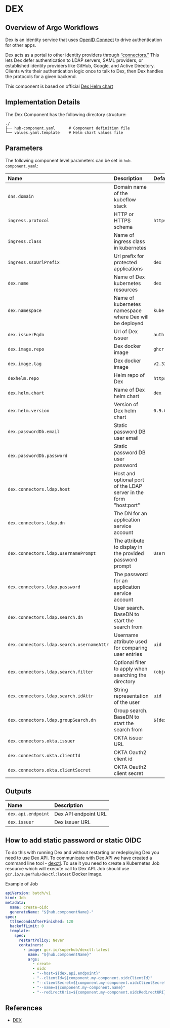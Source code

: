 # DEX

## Overview of Argo Workflows

Dex is an identity service that uses [OpenID Connect](https://openid.net/connect/) to drive authentication for other apps.

Dex acts as a portal to other identity providers through [“connectors.”](https://dexidp.io/docs/connectors/) This lets Dex defer authentication to LDAP servers, SAML providers, or established identity providers like GitHub, Google, and Active Directory. Clients write their authentication logic once to talk to Dex, then Dex handles the protocols for a given backend.

This component is based on official [Dex Helm chart](https://github.com/dexidp/helm-charts)

## Implementation Details

The Dex Component has the following directory structure:

```text
./
├── hub-component.yaml      # Component definition file
└── values.yaml.template    # Helm chart values file
```

## Parameters

The following component level parameters can be set in `hub-component.yaml`:

| Name | Description | Default Value |
| :--- | :---        | :---          |
| `dns.domain` | Domain name of the kubeflow stack | |
| `ingress.protocol` | HTTP or HTTPS schema | `https` |
| `ingress.class` | Name of ingress class in kubernetes | |
| `ingress.ssoUrlPrefix` | Url prefix for protected applications | `dex` |
| `dex.name` | Name of Dex kubernetes resources | `dex` |
| `dex.namespace` | Name of kubernetes namespace where Dex will be deployed | `kube-system` |
| `dex.issuerFqdn` | Url of Dex issuer | `auth.${dns.domain}` |
| `dex.image.repo` | Dex docker image | `ghcr.io/dexidp/dex` |
| `dex.image.tag` | Dex docker image | `v2.32.0` |
| `dexhelm.repo` | Helm repo of Dex | `https://charts.dexidp.io` |
| `dex.helm.chart` | Name of Dex helm chart | `dex` |
| `dex.helm.version` | Version of Dex helm chart | `0.9.0` |
| `dex.passwordDb.email` | Static password DB user email | |
| `dex.passwordDb.password` | Static password DB user password | |
| `dex.connectors.ldap.host` | Host and optional port of the LDAP server in the form "host:port" | |
| `dex.connectors.ldap.dn` | The DN for an application service account | |
| `dex.connectors.ldap.usernamePrompt` | The attribute to display in the provided password prompt | `Username` |
| `dex.connectors.ldap.password` | The password for an application service account | |
| `dex.connectors.ldap.search.dn` | User search. BaseDN to start the search from | |
| `dex.connectors.ldap.search.usernameAttr` | Username attribute used for comparing user entries | `uid` |
| `dex.connectors.ldap.search.filter` | Optional filter to apply when searching the directory | `(objectClass=user)` |
| `dex.connectors.ldap.search.idAttr` | String representation of the user | `uid` |
| `dex.connectors.ldap.groupSearch.dn` | Group search. BaseDN to start the search from | `${dex.ldap.search.dn}` |
| `dex.connectors.okta.issuer` | OKTA issuer URL | |
| `dex.connectors.okta.clientId` | OKTA Oauth2 client id | |
| `dex.connectors.okta.clientSecret` | OKTA Oauth2 client secret | |

## Outputs

| Name | Description |
| :--- | :---        |
| `dex.api.endpoint` | Dex API endpoint URL |
| `dex.issuer` | Dex issuer URL |

## How to add static password or static OIDC

To do this with running Dex and without restarting or redeploying Dex you need to use Dex API. To communicate with Dex API we have created a command line tool - [dexctl](https://github.com/agilestacks/dexctl). To use it you need to create a Kubernetes Job resource which will execute call to Dex API. Job should use `gcr.io/superhub/dexctl:latest` Docker image.

Example of Job

```yaml
apiVersion: batch/v1
kind: Job
metadata:
  name: create-oidc
  generateName: "${hub.componentName}-"
spec:
  ttlSecondsAfterFinished: 120
  backoffLimit: 0
  template:
    spec:
      restartPolicy: Never
      containers:
        - image: gcr.io/superhub/dexctl:latest
          name: "${hub.componentName}"
          args:
            - create
            - oidc
            - "--host=${dex.api.endpoint}"
            - "--clientId=${component.my-component.oidcClientId}"
            - "--clientSecret=${component.my-component.oidcClientSecret}"
            - "--name=${component.my-component.name}"
            - "--redirectUris=${component.my-component.oidcRedirectURI}"
```

## References

* [DEX](https://dexidp.io/)
